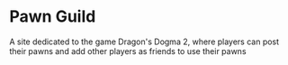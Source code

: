 # Pawn Guild
A site dedicated to the game Dragon's Dogma 2, where players can post their pawns and add other players as friends to use their pawns
